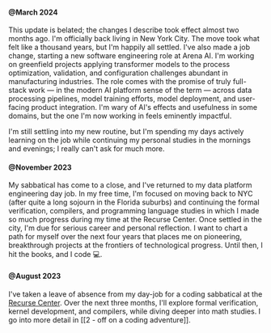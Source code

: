 #### @March 2024

This update is belated; the changes I describe took effect almost two months ago. I'm officially back living in New York City. The move took what felt like a thousand years, but I'm happily all settled. I've also made a job change, starting a new software engineering role at Arena AI. I'm working on greenfield projects applying transformer models to the process optimization, validation, and configuration challenges abundant in manufacturing industries. The role comes with the promise of truly full-stack work — in the modern AI platform sense of the term — across data processing pipelines, model training efforts, model deployment, and user-facing product integration. I'm wary of AI's effects and usefulness in some domains, but the one I'm now working in feels eminently impactful.  

I'm still settling into my new routine, but I'm spending my days actively learning on the job while continuing my personal studies in the mornings and evenings; I really can't ask for much more.

#### @November 2023

My sabbatical has come to a close, and I've returned to my data platform engineering day job. In my free time, I'm focused on moving back to NYC (after quite a long sojourn in the Florida suburbs) and continuing the formal verification, compilers, and programming language studies in which I made so much progress during my time at the Recurse Center. Once settled in the city, I'm due for serious career and personal reflection. I want to chart a path for myself over the next four years that places me on pioneering, breakthrough projects at the frontiers of technological progress. Until then, I hit the books, and I code 💻. 

#### @August 2023

I've taken a leave of absence from my day-job for a coding sabbatical at the [Recurse Center](https://www.recurse.com). Over the next three months, I'll explore formal verification, kernel development, and compilers, while diving deeper into math studies. I go into more detail in [[2 - off on a coding adventure]].

